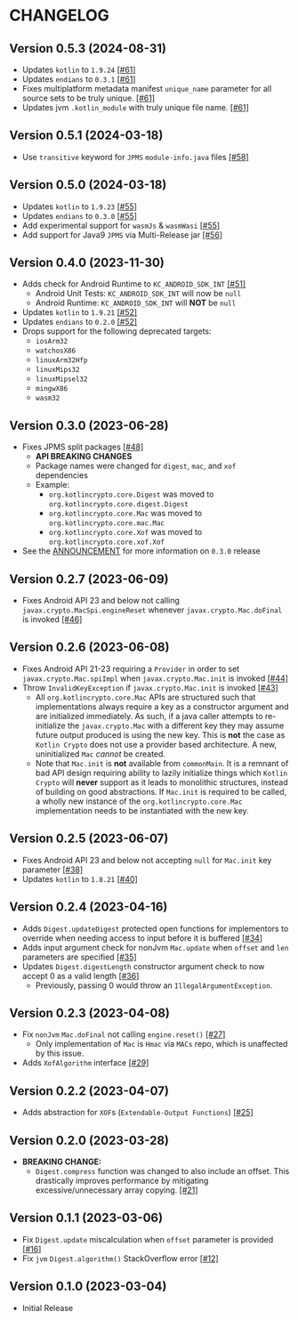 # CHANGELOG

## Version 0.5.3 (2024-08-31)
 - Updates `kotlin` to `1.9.24` [[#61]][61]
 - Updates `endians` to `0.3.1` [[#61]][61]
 - Fixes multiplatform metadata manifest `unique_name` parameter for 
   all source sets to be truly unique. [[#61]][61]
 - Updates jvm `.kotlin_module` with truly unique file name. [[#61]][61]

## Version 0.5.1 (2024-03-18)
 - Use `transitive` keyword for `JPMS` `module-info.java` files [[#58]][58]

## Version 0.5.0 (2024-03-18)
 - Updates `kotlin` to `1.9.23` [[#55]][55]
 - Updates `endians` to `0.3.0` [[#55]][55]
 - Add experimental support for `wasmJs` & `wasmWasi` [[#55]][55]
 - Add support for Java9 `JPMS` via Multi-Release jar [[#56]][56]

## Version 0.4.0 (2023-11-30)
 - Adds check for Android Runtime to `KC_ANDROID_SDK_INT` [[#51]][51]
     - Android Unit Tests: `KC_ANDROID_SDK_INT` will now be `null`
     - Android Runtime: `KC_ANDROID_SDK_INT` will **NOT** be `null`
 - Updates `kotlin` to `1.9.21` [[#52]][52]
 - Updates `endians` to `0.2.0` [[#52]][52]
 - Drops support for the following deprecated targets:
     - `iosArm32`
     - `watchosX86`
     - `linuxArm32Hfp`
     - `linuxMips32`
     - `linuxMipsel32`
     - `mingwX86`
     - `wasm32`

## Version 0.3.0 (2023-06-28)
 - Fixes JPMS split packages [[#48]][48]
     - **API BREAKING CHANGES**
     - Package names were changed for `digest`, `mac`, and `xof` dependencies
     - Example:
         - `org.kotlincrypto.core.Digest` was moved to `org.kotlincrypto.core.digest.Digest`
         - `org.kotlincrypto.core.Mac` was moved to `org.kotlincrypto.core.mac.Mac`
         - `org.kotlincrypto.core.Xof` was moved to `org.kotlincrypto.core.xof.Xof`
 - See the [ANNOUNCEMENT][discussion-3] for more information on `0.3.0` release

## Version 0.2.7 (2023-06-09)
 - Fixes Android API 23 and below not calling `javax.crypto.MacSpi.engineReset`
   whenever `javax.crypto.Mac.doFinal` is invoked [[#46]][46]

## Version 0.2.6 (2023-06-08)
 - Fixes Android API 21-23 requiring a `Provider` in order to set
   `javax.crypto.Mac.spiImpl` when `javax.crypto.Mac.init` is
   invoked [[#44]][44]
 - Throw `InvalidKeyException` if `javax.crypto.Mac.init` is invoked [[#43]][43]
     - All `org.kotlincrypto.core.Mac` APIs are structured such that
       implementations always require a key as a constructor argument
       and are initialized immediately. As such, if a java caller
       attempts to re-initialize the `javax.crypto.Mac` with a different key
       they may assume future output produced is using the new key. This
       is **not** the case as `Kotlin Crypto` does not use a provider based
       architecture. A new, uninitialized `Mac` *cannot* be created.
     - Note that `Mac.init` is **not** available from `commonMain`. It is
       a remnant of bad API design requiring ability to lazily initialize
       things which `Kotlin Crypto` will **never** support as it leads
       to monolithic structures, instead of building on good abstractions.
       If `Mac.init` is required to be called, a wholly new instance of the
       `org.kotlincrypto.core.Mac` implementation needs to be instantiated
       with the new key.

## Version 0.2.5 (2023-06-07)
 - Fixes Android API 23 and below not accepting `null` for `Mac.init` key
   parameter [[#38]][38]
 - Updates `kotlin` to `1.8.21` [[#40]][40]

## Version 0.2.4 (2023-04-16)
 - Adds `Digest.updateDigest` protected open functions for implementors 
   to override when needing access to input before it is buffered [[#34]][34]
 - Adds input argument check for nonJvm `Mac.update` when `offset` and `len` 
   parameters are specified [[#35]][35]
 - Updates `Digest.digestLength` constructor argument check to now accept 0 
   as a valid length [[#36]][36]
     - Previously, passing 0 would throw an `IllegalArgumentException`.

## Version 0.2.3 (2023-04-08)
 - Fix `nonJvm` `Mac.doFinal` not calling `engine.reset()` [[#27]][27]
     - Only implementation of `Mac` is `Hmac` via `MACs` repo, which is
       unaffected by this issue.
 - Adds `XofAlgorithm` interface [[#29]][29]

## Version 0.2.2 (2023-04-07)
 - Adds abstraction for `XOF`s (`Extendable-Output Functions`) [[#25]][25]

## Version 0.2.0 (2023-03-28)
 - **BREAKING CHANGE:**
     - `Digest.compress` function was changed to also include an offset.
       This drastically improves performance by mitigating excessive/unnecessary
       array copying. [[#21]][21]

## Version 0.1.1 (2023-03-06)
 - Fix `Digest.update` miscalculation when `offset` parameter is provided [[#16]][16]
 - Fix `jvm` `Digest.algorithm()` StackOverflow error [[#12]][12]

## Version 0.1.0 (2023-03-04)
 - Initial Release

[discussion-3]: https://github.com/orgs/KotlinCrypto/discussions/3
[12]: https://github.com/KotlinCrypto/core/pull/12
[16]: https://github.com/KotlinCrypto/core/pull/16
[21]: https://github.com/KotlinCrypto/core/pull/21
[25]: https://github.com/KotlinCrypto/core/pull/25
[27]: https://github.com/KotlinCrypto/core/pull/27
[29]: https://github.com/KotlinCrypto/core/pull/29
[34]: https://github.com/KotlinCrypto/core/pull/34
[35]: https://github.com/KotlinCrypto/core/pull/35
[36]: https://github.com/KotlinCrypto/core/pull/36
[38]: https://github.com/KotlinCrypto/core/pull/38
[40]: https://github.com/KotlinCrypto/core/pull/40
[43]: https://github.com/KotlinCrypto/core/pull/43
[44]: https://github.com/KotlinCrypto/core/pull/44
[46]: https://github.com/KotlinCrypto/core/pull/46
[48]: https://github.com/KotlinCrypto/core/pull/48
[51]: https://github.com/KotlinCrypto/core/pull/51
[52]: https://github.com/KotlinCrypto/core/pull/52
[55]: https://github.com/KotlinCrypto/core/pull/55
[56]: https://github.com/KotlinCrypto/core/pull/56
[58]: https://github.com/KotlinCrypto/core/pull/58
[61]: https://github.com/KotlinCrypto/core/pull/61
